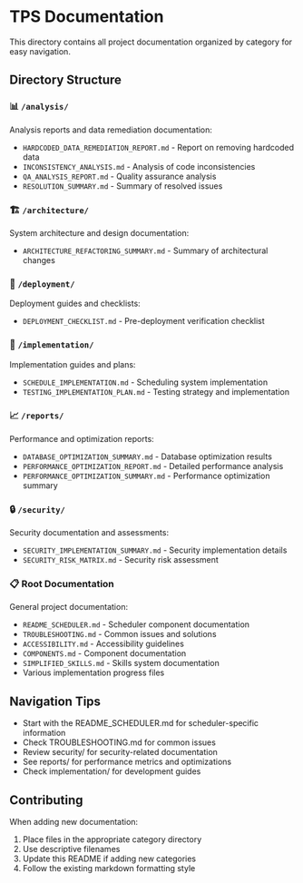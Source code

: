 # TPS Documentation

This directory contains all project documentation organized by category for easy navigation.

## Directory Structure

### 📊 `/analysis/`
Analysis reports and data remediation documentation:
- `HARDCODED_DATA_REMEDIATION_REPORT.md` - Report on removing hardcoded data
- `INCONSISTENCY_ANALYSIS.md` - Analysis of code inconsistencies 
- `QA_ANALYSIS_REPORT.md` - Quality assurance analysis
- `RESOLUTION_SUMMARY.md` - Summary of resolved issues

### 🏗️ `/architecture/`
System architecture and design documentation:
- `ARCHITECTURE_REFACTORING_SUMMARY.md` - Summary of architectural changes

### 🚀 `/deployment/`
Deployment guides and checklists:
- `DEPLOYMENT_CHECKLIST.md` - Pre-deployment verification checklist

### 🔧 `/implementation/`
Implementation guides and plans:
- `SCHEDULE_IMPLEMENTATION.md` - Scheduling system implementation
- `TESTING_IMPLEMENTATION_PLAN.md` - Testing strategy and implementation

### 📈 `/reports/`
Performance and optimization reports:
- `DATABASE_OPTIMIZATION_SUMMARY.md` - Database optimization results
- `PERFORMANCE_OPTIMIZATION_REPORT.md` - Detailed performance analysis
- `PERFORMANCE_OPTIMIZATION_SUMMARY.md` - Performance optimization summary

### 🔒 `/security/`
Security documentation and assessments:
- `SECURITY_IMPLEMENTATION_SUMMARY.md` - Security implementation details
- `SECURITY_RISK_MATRIX.md` - Security risk assessment

### 📋 Root Documentation
General project documentation:
- `README_SCHEDULER.md` - Scheduler component documentation
- `TROUBLESHOOTING.md` - Common issues and solutions
- `ACCESSIBILITY.md` - Accessibility guidelines
- `COMPONENTS.md` - Component documentation
- `SIMPLIFIED_SKILLS.md` - Skills system documentation
- Various implementation progress files

## Navigation Tips

- Start with the README_SCHEDULER.md for scheduler-specific information
- Check TROUBLESHOOTING.md for common issues
- Review security/ for security-related documentation
- See reports/ for performance metrics and optimizations
- Check implementation/ for development guides

## Contributing

When adding new documentation:
1. Place files in the appropriate category directory
2. Use descriptive filenames
3. Update this README if adding new categories
4. Follow the existing markdown formatting style